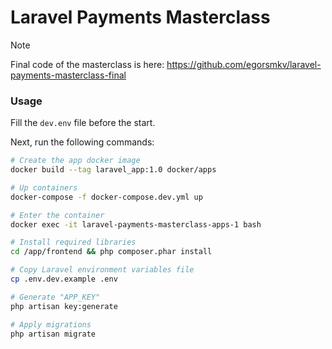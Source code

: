 # Laravel Payments Masterclass

> [!NOTE]
> Final code of the masterclass is here: https://github.com/egorsmkv/laravel-payments-masterclass-final

### Usage

Fill the `dev.env` file before the start.

Next, run the following commands:

```bash
# Create the app docker image
docker build --tag laravel_app:1.0 docker/apps

# Up containers
docker-compose -f docker-compose.dev.yml up

# Enter the container
docker exec -it laravel-payments-masterclass-apps-1 bash

# Install required libraries
cd /app/frontend && php composer.phar install

# Copy Laravel environment variables file
cp .env.dev.example .env

# Generate "APP_KEY"
php artisan key:generate

# Apply migrations
php artisan migrate
```
